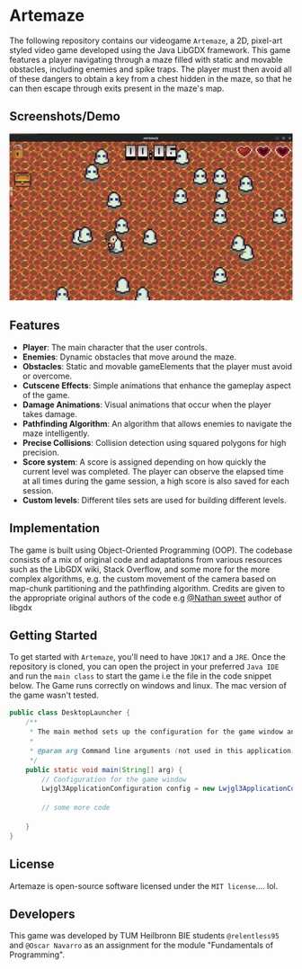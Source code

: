# Artemaze

The following repository contains our videogame ```Artemaze```, a 2D, pixel-art styled video game developed using the Java LibGDX framework. This game features a player navigating through a maze filled with static and movable obstacles, including enemies and spike traps. The player must then avoid all of these dangers to obtain a key from a chest hidden in the maze, so that he can then escape through exits present in the maze's map.

## Screenshots/Demo



![Screenshot](assets/screenshot1.png)

## Features

- **Player**: The main character that the user controls.
- **Enemies**: Dynamic obstacles that move around the maze.
- **Obstacles**: Static and movable gameElements that the player must avoid or overcome.
- **Cutscene Effects**: Simple animations that enhance the gameplay aspect of the game.
- **Damage Animations**: Visual animations that occur when the player takes damage.
- **Pathfinding Algorithm**: An algorithm that allows enemies to navigate the maze intelligently.
- **Precise Collisions**: Collision detection using squared polygons for high precision.
- **Score system**: A score is assigned depending on how quickly the current level was completed. The player can observe the elapsed time at all times during the game session, a high score is also saved for each session.
- **Custom levels**: Different tiles sets are used for building different levels.


## Implementation

The game is built using Object-Oriented Programming (OOP). The codebase consists of a mix of original code and adaptations from various resources such as the LibGDX wiki, Stack Overflow, and some more for the more complex algorithms, e.g. the custom movement of the camera based on map-chunk partitioning and the pathfinding algorithm.
Credits are given to the appropriate original authors of the code e.g [@Nathan sweet](https://github.com/NathanSweet) author of libgdx

## Getting Started

To get started with ```Artemaze```, you'll need to have ```JDK17``` and a ```JRE```. Once the repository is cloned, you can open the project in your preferred ```Java IDE``` and run the ```main class``` to start the game i.e the file in the code snippet below.
The Game runs correctly on windows and linux. The mac version of the game wasn't tested.

```java
public class DesktopLauncher {
	/**
	 * The main method sets up the configuration for the game window and starts the application.
	 *
	 * @param arg Command line arguments (not used in this application)
	 */
	public static void main(String[] arg) {
		// Configuration for the game window
		Lwjgl3ApplicationConfiguration config = new Lwjgl3ApplicationConfiguration();
        
        // some more code

    }
}
```

## License

Artemaze is open-source software licensed under the ```MIT license```.... lol.

## Developers

This game was developed by TUM Heilbronn BIE students ```@relentless95``` and ```@Oscar Navarro``` as an assignment for the module "Fundamentals of Programming".
